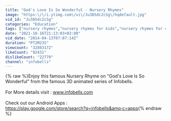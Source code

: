 ```yaml
---
title: "God's Love Is So Wonderful - Nursery Rhymes"
image: "https:\/\/i.ytimg.com\/vi\/Ju38Sdc2cSg\/hqdefault.jpg"
vid_id: "Ju38Sdc2cSg"
categories: "Education"
tags: ["nursery rhymes","nursery rhymes for kids","nursery rhymes for children"]
date: "2021-10-16T21:13:03+03:00"
vid_date: "2014-04-13T07:07:14Z"
duration: "PT2M23S"
viewcount: "32883172"
likeCount: "92431"
dislikeCount: "22779"
channel: "infobells"
---
```

{% raw %}Enjoy this famous Nursery Rhyme on &quot;God's Love Is So Wonderful&quot; from the famous 3D animated series of Infobells.<br /><br />For More details visit : www.infobells.com<br /><br />Check out our Android Apps :<br /><a rel="nofollow" target="blank" href="https://play.google.com/store/search?q=infobells&amp;c=apps">https://play.google.com/store/search?q=infobells&amp;c=apps</a>{% endraw %}
